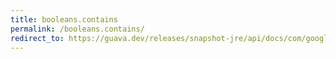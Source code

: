 ```yaml
---
title: booleans.contains
permalink: /booleans.contains/
redirect_to: https://guava.dev/releases/snapshot-jre/api/docs/com/google/common/primitives/Booleans.html#contains-boolean:A-boolean-
---
```

